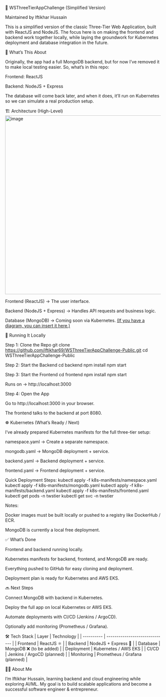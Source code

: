 🚀 WSThreeTierAppChallenge (Simplified Version)

Maintained by Iftikhar Hussain

This is a simplified version of the classic Three-Tier Web Application, built with ReactJS and NodeJS. The focus here is on making the frontend and backend work together locally, while laying the groundwork for Kubernetes deployment and database integration in the future.

📌 What’s This About

Originally, the app had a full MongoDB backend, but for now I’ve removed it to make local testing easier. So, what’s in this repo:

Frontend: ReactJS

Backend: NodeJS + Express

The database will come back later, and when it does, it’ll run on Kubernetes so we can simulate a real production setup.

🏗️ Architecture (High-Level)
<img width="1024" height="578" alt="image" src="https://github.com/user-attachments/assets/6eac063f-096a-47da-81e6-809d8103f1e6" />


Frontend (ReactJS) → The user interface.

Backend (NodeJS + Express) → Handles API requests and business logic.

Database (MongoDB) → Coming soon via Kubernetes.
[
(If you have a diagram, you can insert it here.)](https://www.percona.com/blog/wp-content/uploads/2021/10/blog-mongo-migrate-1024x582.png)

🚀 Running It Locally

Step 1: Clone the Repo
git clone https://github.com/iftikhar69/WSThreeTierAppChallenge-Public.git
cd WSThreeTierAppChallenge-Public

Step 2: Start the Backend
cd backend
npm install
npm start

Step 3: Start the Frontend
cd frontend
npm install
npm start

Runs on → http://localhost:3000

Step 4: Open the App

Go to http://localhost:3000 in your browser.

The frontend talks to the backend at port 8080.

☸️ Kubernetes (What’s Ready / Next)

I’ve already prepared Kubernetes manifests for the full three-tier setup:

namespace.yaml → Create a separate namespace.

mongodb.yaml → MongoDB deployment + service.

backend.yaml → Backend deployment + service.

frontend.yaml → Frontend deployment + service.

Quick Deployment Steps:
kubectl apply -f k8s-manifests/namespace.yaml
kubectl apply -f k8s-manifests/mongodb.yaml
kubectl apply -f k8s-manifests/backend.yaml
kubectl apply -f k8s-manifests/frontend.yaml
kubectl get pods -n twstier
kubectl get svc -n twstier

Notes:

Docker images must be built locally or pushed to a registry like DockerHub / ECR.

MongoDB is currently a local free deployment.

✅ What’s Done

Frontend and backend running locally.

Kubernetes manifests for backend, frontend, and MongoDB are ready.

Everything pushed to GitHub for easy cloning and deployment.

Deployment plan is ready for Kubernetes and AWS EKS.

🔜 Next Steps

Connect MongoDB with backend in Kubernetes.

Deploy the full app on local Kubernetes or AWS EKS.

Automate deployments with CI/CD (Jenkins / ArgoCD).

Optionally add monitoring (Prometheus / Grafana).

🛠️ Tech Stack
| Layer      | Technology                     |
| ---------- | ------------------------------ |
| Frontend   | ReactJS ⚛️                     |
| Backend    | NodeJS + Express 🚀            |
| Database   | MongoDB ❌ (to be added)        |
| Deployment | Kubernetes / AWS EKS           |
| CI/CD      | Jenkins / ArgoCD (planned)     |
| Monitoring | Prometheus / Grafana (planned) |

👨‍💻 About Me

I’m Iftikhar Hussain, learning backend and cloud engineering while exploring AI/ML.
My goal is to build scalable applications and become a successful software engineer & entrepreneur.
